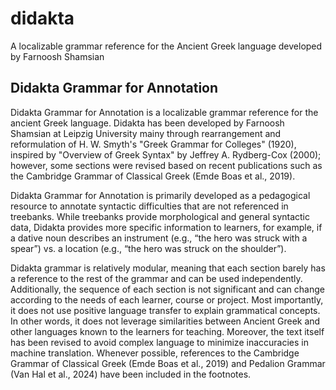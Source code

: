 # didakta

A localizable grammar reference for the Ancient Greek language developed by Farnoosh Shamsian

## Didakta Grammar for Annotation

Didakta Grammar for Annotation is a localizable grammar reference for the ancient Greek language. Didakta has been developed by Farnoosh Shamsian at Leipzig University mainy through rearrangement and reformulation of H. W. Smyth's "Greek Grammar for Colleges" (1920), inspired by "Overview of Greek Syntax" by Jeffrey A. Rydberg-Cox (2000); however, some sections were revised based on recent publications such as the Cambridge Grammar of Classical Greek (Emde Boas et al., 2019).

Didakta Grammar for Annotation is primarily developed as a pedagogical resource to annotate syntactic difficulties that are not referenced in treebanks. While treebanks provide morphological and general syntactic data, Didakta provides more specific information to learners, for example, if a dative noun describes an instrument (e.g., “the hero was struck with a spear”) vs. a location (e.g., “the hero was struck on the shoulder”).

Didakta grammar is relatively modular, meaning that each section barely has a reference to the rest of the grammar and can be used independently. Additionally, the sequence of each section is not significant and can change according to the needs of each learner, course or project. Most importantly, it does not use positive language transfer to explain grammatical concepts. In other words, it does not leverage similarities between Ancient Greek and other languages known to the learners for teaching. Moreover, the text itself has been revised to avoid complex language to minimize inaccuracies in machine translation. Whenever possible, references to the Cambridge Grammar of Classical Greek (Emde Boas et al., 2019) and Pedalion Grammar (Van Hal et al., 2024) have been included in the footnotes.
